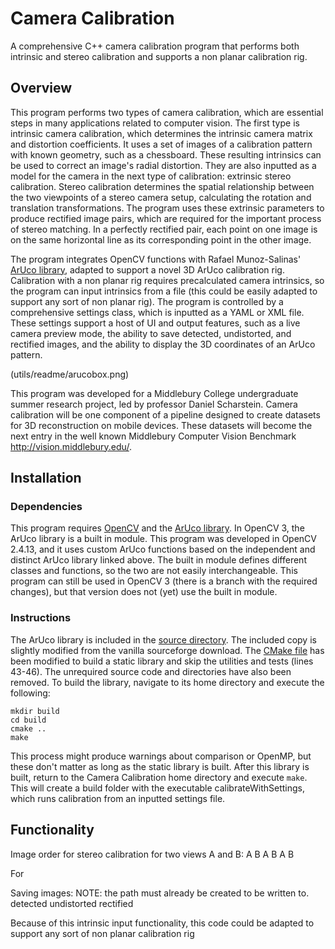 

# Camera Calibration
A comprehensive C++ camera calibration program that performs both intrinsic and stereo
calibration and supports a non planar calibration rig.

## Overview
This program performs two types of camera calibration, which are essential steps in many
applications related to computer vision. The first type is intrinsic camera calibration,
which determines the intrinsic camera matrix and distortion coefficients. It uses a set of images
of a calibration pattern with known geometry, such as a chessboard. These resulting intrinsics
can be used to correct an image's radial distortion. They are also inputted as a model for the camera
in the next type of calibration: extrinsic stereo calibration. Stereo calibration determines
the spatial relationship between the two viewpoints of a stereo camera setup, calculating the
rotation and translation transformations. The program uses these extrinsic parameters to produce
rectified image pairs, which are required for the important process of stereo matching.
In a perfectly rectified pair, each point on one image is on the same horizontal line as its
corresponding point in the other image.

The program integrates OpenCV functions with Rafael Munoz-Salinas' [ArUco library](https://sourceforge.net/projects/aruco/), adapted to support a novel 3D ArUco calibration rig.
Calibration with a non planar rig
requires precalculated camera intrinsics, so the program can input intrinsics from a file
(this could be easily adapted to support any sort of non planar rig). The program is controlled
by a comprehensive settings class, which is inputted as a YAML or XML file. These settings support a
host of UI and output features, such as a live camera preview mode, the ability to save detected,
undistorted, and rectified images, and the ability to display the 3D coordinates of an ArUco pattern.

(utils/readme/arucobox.png)

This program was developed for a Middlebury College undergraduate summer research project,
led by professor Daniel Scharstein. Camera calibration will be one component of
a pipeline designed to create datasets for 3D reconstruction on mobile devices.
These datasets will become the next entry in the well known Middlebury Computer Vision Benchmark http://vision.middlebury.edu/.

## Installation
### Dependencies
This program requires [OpenCV](http://opencv.org/releases.html) and the
[ArUco library](https://sourceforge.net/projects/aruco/). In OpenCV 3, the ArUco library
is a built in module. This program was developed in OpenCV 2.4.13, and it uses custom ArUco functions
based on the independent and distinct ArUco library linked above. The built in module defines
different classes and functions, so the two are not easily interchangeable.
This program can still be used in OpenCV 3 (there is a branch with the required changes), but that version
does not (yet) use the built in module.

### Instructions
The ArUco library is included in the [source directory](src/aruco-2.0.19). The included copy
is slightly modified from the vanilla sourceforge download. The [CMake file](src/aruco-2.0.19/CMakeLists.txt)
has been modified to build a static library and skip the utilities and tests (lines 43-46). The unrequired
source code and directories have also been removed. To build the library, navigate to its home directory
and execute the following:
```
mkdir build
cd build
cmake ..
make
```
This process might produce warnings about comparison or OpenMP, but these don't matter
as long as the static library is built. After this library is built, return to the Camera Calibration
home directory and execute `make`. This will create a build folder with the executable
calibrateWithSettings, which runs calibration from an inputted settings file. 

## Functionality
Image order for stereo calibration for two views A and B: A B A B A B

For

Saving images:
NOTE: the path must already be created to be written to.
  detected
  undistorted
  rectified

  Because of this intrinsic input functionality, this code could be adapted to support any sort of non planar calibration rig
